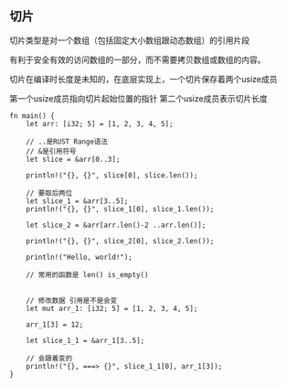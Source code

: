 ## 切片

切片类型是对一个数组（包括固定大小数组跟动态数组）的引用片段

有利于安全有效的访问数组的一部分，而不需要拷贝数组或数组的内容。

切片在编译时长度是未知的，在底层实现上，一个切片保存着两个usize成员

第一个usize成员指向切片起始位置的指针
第二个usize成员表示切片长度

```
fn main() {
    let arr: [i32; 5] = [1, 2, 3, 4, 5];

    // ..是RUST Range语法
    // &是引用符号
    let slice = &arr[0..3];

    println!("{}, {}", slice[0], slice.len());

    // 要取后两位
    let slice_1 = &arr[3..5];
    println!("{}, {}", slice_1[0], slice_1.len());

    let slice_2 = &arr[arr.len()-2 ..arr.len()];

    println!("{}, {}", slice_2[0], slice_2.len());

    println!("Hello, world!");

    // 常用的函数是 len() is_empty()


    // 修改数据 引用是不是会变
    let mut arr_1: [i32; 5] = [1, 2, 3, 4, 5];

    arr_1[3] = 12;

    let slice_1_1 = &arr_1[3..5];

    // 会跟着变的
    println!("{}, ===> {}", slice_1_1[0], arr_1[3]);
}

```